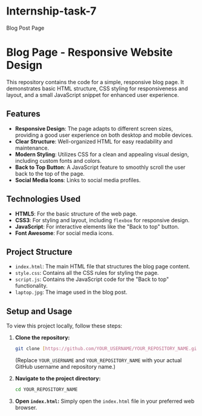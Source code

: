 # Internship-task-7
Blog Post Page

# Blog Page - Responsive Website Design

This repository contains the code for a simple, responsive blog page. It demonstrates basic HTML structure, CSS styling for responsiveness and layout, and a small JavaScript snippet for enhanced user experience.

## Features

* **Responsive Design**: The page adapts to different screen sizes, providing a good user experience on both desktop and mobile devices.
* **Clear Structure**: Well-organized HTML for easy readability and maintenance.
* **Modern Styling**: Utilizes CSS for a clean and appealing visual design, including custom fonts and colors.
* **Back to Top Button**: A JavaScript feature to smoothly scroll the user back to the top of the page.
* **Social Media Icons**: Links to social media profiles.

## Technologies Used

* **HTML5**: For the basic structure of the web page.
* **CSS3**: For styling and layout, including `flexbox` for responsive design.
* **JavaScript**: For interactive elements like the "Back to top" button.
* **Font Awesome**: For social media icons.

## Project Structure

* `index.html`: The main HTML file that structures the blog page content.
* `style.css`: Contains all the CSS rules for styling the page.
* `script.js`: Contains the JavaScript code for the "Back to top" functionality.
* `laptop.jpg`: The image used in the blog post.

## Setup and Usage

To view this project locally, follow these steps:

1.  **Clone the repository:**
    ```bash
    git clone [https://github.com/YOUR_USERNAME/YOUR_REPOSITORY_NAME.git](https://github.com/YOUR_USERNAME/YOUR_REPOSITORY_NAME.git)
    ```
    (Replace `YOUR_USERNAME` and `YOUR_REPOSITORY_NAME` with your actual GitHub username and repository name.)

2.  **Navigate to the project directory:**
    ```bash
    cd YOUR_REPOSITORY_NAME
    ```

3.  **Open `index.html`:**
    Simply open the `index.html` file in your preferred web browser.
